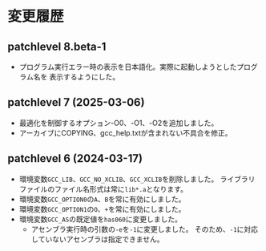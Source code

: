 # 変更履歴

## patchlevel 8.beta-1

* プログラム実行エラー時の表示を日本語化。実際に起動しようとしたプログラム名を
  表示するようにした。


## patchlevel 7 (2025-03-06)

* 最適化を制御するオプション-O0、-O1、-O2を追加しました。
* アーカイブにCOPYING、gcc_help.txtが含まれない不具合を修正。


## patchlevel 6 (2024-03-17)

* 環境変数`GCC_LIB`、`GCC_NO_XCLIB`、`GCC_XCLIB`を削除しました。
  ライブラリファイルのファイル名形式は常に`lib*.a`となります。
* 環境変数`GCC_OPTION0`の`A`、`B`を常に有効にしました。
* 環境変数`GCC_OPTION1`の`O`、`+`を常に有効にしました。
* 環境変数`GCC_AS`の既定値を`has060`に変更しました。
  * アセンブラ実行時の引数の`-e`を`-1`に変更しました。
    そのため、`-1`に対応していないアセンブラは指定できません。

